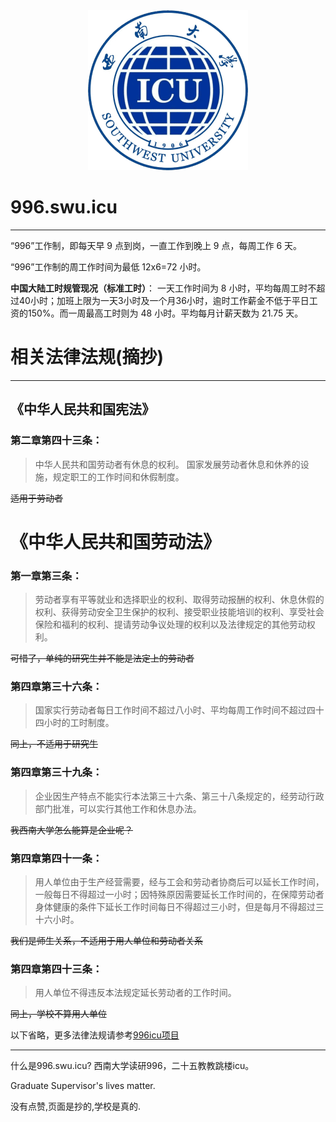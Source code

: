 <div style="text-align: center"><img height="256" src="img/swuicu.png" width="256"/></div>

# 996.swu.icu

-------------

“996”工作制，即每天早 9 点到岗，一直工作到晚上 9 点，每周工作 6 天。

“996”工作制的周工作时间为最低 12x6=72 小时。

**中国大陆工时规管现况（标准工时）**： 一天工作时间为 8 小时，平均每周工时不超过40小时；加班上限为一天3小时及一个月36小时，逾时工作薪金不低于平日工资的150%。而一周最高工时则为 48 小时。平均每月计薪天数为
21.75 天。

# 相关法律法规(摘抄)

------------------

## 《中华人民共和国宪法》

### 第二章第四十三条：
> 中华人民共和国劳动者有休息的权利。
国家发展劳动者休息和休养的设施，规定职工的工作时间和休假制度。

~~适用于劳动者~~

# 《中华人民共和国劳动法》

### 第一章第三条：

> 劳动者享有平等就业和选择职业的权利、取得劳动报酬的权利、休息休假的权利、获得劳动安全卫生保护的权利、接受职业技能培训的权利、享受社会保险和福利的权利、提请劳动争议处理的权利以及法律规定的其他劳动权利。

~~可惜了，单纯的研究生并不能是法定上的劳动者~~ 

### 第四章第三十六条：
> 国家实行劳动者每日工作时间不超过八小时、平均每周工作时间不超过四十四小时的工时制度。

~~同上，不适用于研究生~~

### 第四章第三十九条：
> 企业因生产特点不能实行本法第三十六条、第三十八条规定的，经劳动行政部门批准，可以实行其他工作和休息办法。

~~我西南大学怎么能算是企业呢？~~

### 第四章第四十一条：
> 用人单位由于生产经营需要，经与工会和劳动者协商后可以延长工作时间，一般每日不得超过一小时；因特殊原因需要延长工作时间的，在保障劳动者身体健康的条件下延长工作时间每日不得超过三小时，但是每月不得超过三十六小时。

~~我们是师生关系，不适用于用人单位和劳动者关系~~
### 第四章第四十三条：
> 用人单位不得违反本法规定延长劳动者的工作时间。

~~同上，学校不算用人单位~~

以下省略，更多法律法规请参考[996icu项目](https://996.icu/#/zh_CN)

-----------------
什么是996.swu.icu? 西南大学读研996，二十五教教跳楼icu。

Graduate Supervisor's lives matter.

没有点赞,页面是抄的,学校是真的.